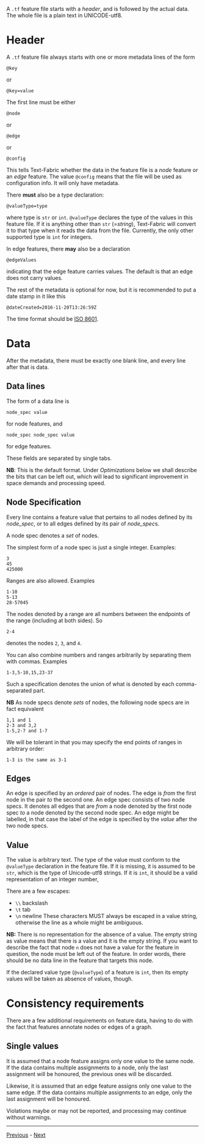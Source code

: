 <a name="top">

A `.tf` feature file starts with a *header*, and is followed by the actual data.
The whole file is a plain text in UNICODE-utf8.

Header
======

A `.tf` feature file always starts with one or more metadata lines of the form

    @key

or

    @key=value

The first line must be either

    @node

or

    @edge

or

    @config

This tells Text-Fabric whether the data in the feature file is a *node* feature
or an *edge* feature. The value `@config` means that the file will be used as
configuration info. It will only have metadata.

There **must** also be a type declaration:

    @valueType=type

where type is `str` or `int`. `@valueType` declares the type of the values in
this feature file. If it is anything other than `str` (=*string*), Text-Fabric
will convert it to that type when it reads the data from the file. Currently,
the only other supported type is `int` for integers.

In edge features, there **may** also be a declaration

    @edgeValues

indicating that the edge feature carries values. The default is that an edge
does not carry values.

The rest of the metadata is optional for now, but it is recommended to put a
date stamp in it like this

    @dateCreated=2016-11-20T13:26:59Z

The time format should be [ISO 8601](https://en.wikipedia.org/wiki/ISO_8601).

Data
====

After the metadata, there must be exactly one blank line, and every line after
that is data.

Data lines
----------

The form of a data line is

    node_spec value

for node features, and

    node_spec node_spec value

for edge features.

These fields are separated by single tabs.

**NB**: This is the default format. Under *Optimizations* below we shall
describe the bits that can be left out, which will lead to significant
improvement in space demands and processing speed.

Node Specification
------------------

Every line contains a feature value that pertains to all nodes defined by its
*node_spec*, or to all edges defined by its pair of *node_spec*s.

A node spec denotes a *set* of nodes.

The simplest form of a node spec is just a single integer. Examples:

    3
    45
    425000

Ranges are also allowed. Examples

    1-10
    5-13
    28-57045

The nodes denoted by a range are all numbers between the endpoints of the range
(including at both sides). So

    2-4

denotes the nodes `2`, `3`, and `4`.

You can also combine numbers and ranges arbitrarily by separating them with
commas. Examples

    1-3,5-10,15,23-37

Such a specification denotes the union of what is denoted by each
comma-separated part.

**NB** As node specs denote *sets* of nodes, the following node specs are in
fact equivalent

    1,1 and 1
    2-3 and 3,2
    1-5,2-7 and 1-7

We will be tolerant in that you may specify the end points of ranges in
arbitrary order:

    1-3 is the same as 3-1

Edges
-----

An edge is specified by an *ordered* pair of nodes. The edge is *from* the first
node in the pair *to* the second one. An edge spec consists of two node specs.
It denotes all edges that are *from* a node denoted by the first node spec *to*
a node denoted by the second node spec. An edge might be labelled, in that case
the label of the edge is specified by the *value* after the two node specs.

Value
-----

The value is arbitrary text. The type of the value must conform to the
`@valueType` declaration in the feature file. If it is missing, it is assumed to
be `str`, which is the type of Unicode-utf8 strings. If it is `int`, it should
be a valid representation of an integer number,

There are a few escapes:

*   `\\` backslash
*   `\t` tab
*   `\n` newline These characters MUST always be escaped in a value string,
    otherwise the line as a whole might be ambiguous.

**NB:** There is no representation for the absence of a value. The empty string
as value means that there is a value and it is the empty string. If you want to
describe the fact that node `n` does not have a value for the feature in
question, the node must be left out of the feature. In order words, there should
be no data line in the feature that targets this node.

If the declared value type (`@valueType`) of a feature is `int`, then its empty
values will be taken as absence of values, though.

Consistency requirements
========================

There are a few additional requirements on feature data, having to do with the
fact that features annotate nodes or edges of a graph.

Single values
-------------

It is assumed that a node feature assigns only one value to the same node. If
the data contains multiple assignments to a node, only the last assignment will
be honoured, the previous ones will be discarded.

Likewise, it is assumed that an edge feature assigns only one value to the same
edge. If the data contains multiple assignments to an edge, only the last
assignment will be honoured.

Violations maybe or may not be reported, and processing may continue without
warnings.

* * *

[Previous](Data-model) - [Next](Optimizations)
